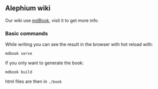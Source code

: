## Alephium wiki

Our wiki use [mdBook](https://rust-lang.github.io/mdBook/index.html), visit it to get more info.

### Basic commands

While writing you can see the result in the browser with hot reload with:
```
mdbook serve
```

If you only want to generate the book:
```
mdbook build
```
html files are then in `./book`
